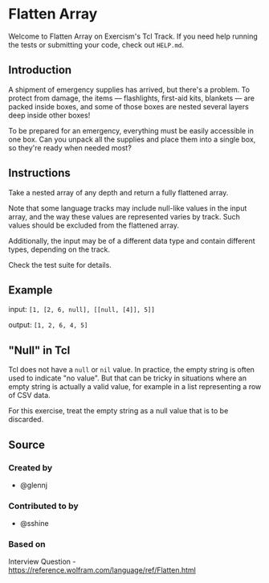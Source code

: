 # Flatten Array

Welcome to Flatten Array on Exercism's Tcl Track.
If you need help running the tests or submitting your code, check out `HELP.md`.

## Introduction

A shipment of emergency supplies has arrived, but there's a problem.
To protect from damage, the items — flashlights, first-aid kits, blankets — are packed inside boxes, and some of those boxes are nested several layers deep inside other boxes!

To be prepared for an emergency, everything must be easily accessible in one box.
Can you unpack all the supplies and place them into a single box, so they're ready when needed most?

## Instructions

Take a nested array of any depth and return a fully flattened array.

Note that some language tracks may include null-like values in the input array, and the way these values are represented varies by track.
Such values should be excluded from the flattened array.

Additionally, the input may be of a different data type and contain different types, depending on the track.

Check the test suite for details.

## Example

input: `[1, [2, 6, null], [[null, [4]], 5]]`

output: `[1, 2, 6, 4, 5]`

## "Null" in Tcl

Tcl does not have a `null` or `nil` value.
In practice, the empty string is often used to indicate "no value".
But that can be tricky in situations where an empty string is actually a valid value, for example in a list representing a row of CSV data.

For this exercise, treat the empty string as a null value that is to be discarded.

## Source

### Created by

- @glennj

### Contributed to by

- @sshine

### Based on

Interview Question - https://reference.wolfram.com/language/ref/Flatten.html